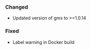 <!-- Delete the sections that don't apply -->

### Changed

- Updated version of gms to >=1.0.14


### Fixed

- Label warning in Docker build

